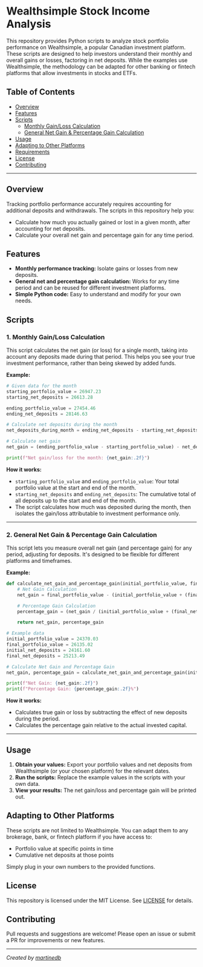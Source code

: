 # Wealthsimple Stock Income Analysis

This repository provides Python scripts to analyze stock portfolio performance on Wealthsimple, a popular Canadian investment platform. These scripts are designed to help investors understand their monthly and overall gains or losses, factoring in net deposits. While the examples use Wealthsimple, the methodology can be adapted for other banking or fintech platforms that allow investments in stocks and ETFs.

## Table of Contents

- [Overview](#overview)
- [Features](#features)
- [Scripts](#scripts)
  - [Monthly Gain/Loss Calculation](#monthly-gainloss-calculation)
  - [General Net Gain & Percentage Gain Calculation](#general-net-gain--percentage-gain-calculation)
- [Usage](#usage)
- [Adapting to Other Platforms](#adapting-to-other-platforms)
- [Requirements](#requirements)
- [License](#license)
- [Contributing](#contributing)

---

## Overview

Tracking portfolio performance accurately requires accounting for additional deposits and withdrawals. The scripts in this repository help you:

- Calculate how much you actually gained or lost in a given month, after accounting for net deposits.
- Calculate your overall net gain and percentage gain for any time period.

## Features

- **Monthly performance tracking:** Isolate gains or losses from new deposits.
- **General net and percentage gain calculation:** Works for any time period and can be reused for different investment platforms.
- **Simple Python code:** Easy to understand and modify for your own needs.

## Scripts

### 1. Monthly Gain/Loss Calculation

This script calculates the net gain (or loss) for a single month, taking into account any deposits made during that period. This helps you see your true investment performance, rather than being skewed by added funds.

**Example:**

```python
# Given data for the month
starting_portfolio_value = 26947.23
starting_net_deposits = 26613.28

ending_portfolio_value = 27454.46
ending_net_deposits = 28146.63

# Calculate net deposits during the month
net_deposits_during_month = ending_net_deposits - starting_net_deposits

# Calculate net gain
net_gain = (ending_portfolio_value - starting_portfolio_value) - net_deposits_during_month

print(f"Net gain/loss for the month: {net_gain:.2f}")
```

**How it works:**

- `starting_portfolio_value` and `ending_portfolio_value`: Your total portfolio value at the start and end of the month.
- `starting_net_deposits` and `ending_net_deposits`: The cumulative total of all deposits up to the start and end of the month.
- The script calculates how much was deposited during the month, then isolates the gain/loss attributable to investment performance only.

---

### 2. General Net Gain & Percentage Gain Calculation

This script lets you measure overall net gain (and percentage gain) for any period, adjusting for deposits. It's designed to be flexible for different platforms and timeframes.

**Example:**

```python
def calculate_net_gain_and_percentage_gain(initial_portfolio_value, final_portfolio_value, initial_net_deposits, final_net_deposits):
    # Net Gain Calculation
    net_gain = final_portfolio_value - (initial_portfolio_value + (final_net_deposits - initial_net_deposits))

    # Percentage Gain Calculation
    percentage_gain = (net_gain / (initial_portfolio_value + (final_net_deposits - initial_net_deposits))) * 100

    return net_gain, percentage_gain

# Example data
initial_portfolio_value = 24370.03
final_portfolio_value = 26135.02
initial_net_deposits = 24161.60
final_net_deposits = 25213.49

# Calculate Net Gain and Percentage Gain
net_gain, percentage_gain = calculate_net_gain_and_percentage_gain(initial_portfolio_value, final_portfolio_value, initial_net_deposits, final_net_deposits)

print(f"Net Gain: {net_gain:.2f}")
print(f"Percentage Gain: {percentage_gain:.2f}%")
```

**How it works:**

- Calculates true gain or loss by subtracting the effect of new deposits during the period.
- Calculates the percentage gain relative to the actual invested capital.

---

## Usage

1. **Obtain your values:** Export your portfolio values and net deposits from Wealthsimple (or your chosen platform) for the relevant dates.
2. **Run the scripts:** Replace the example values in the scripts with your own data.
3. **View your results:** The net gain/loss and percentage gain will be printed out.

## Adapting to Other Platforms

These scripts are not limited to Wealthsimple. You can adapt them to any brokerage, bank, or fintech platform if you have access to:

- Portfolio value at specific points in time
- Cumulative net deposits at those points

Simply plug in your own numbers to the provided functions.


## License

This repository is licensed under the MIT License. See [LICENSE](LICENSE) for details.

## Contributing

Pull requests and suggestions are welcome! Please open an issue or submit a PR for improvements or new features.

---

*Created by [martinedb](https://github.com/martinedb)*
